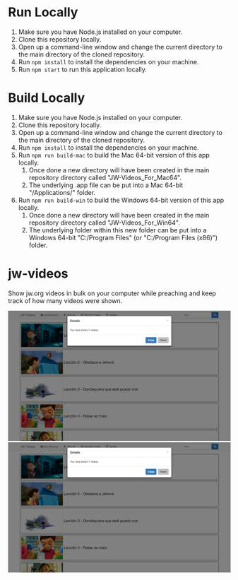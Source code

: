 # Run Locally
1. Make sure you have Node.js installed on your computer.
1. Clone this repository locally.
1. Open up a command-line window and change the current directory to the main directory of the cloned repository.
1. Run `npm install` to install the dependencies on your machine.
1. Run `npm start` to run this application locally.

# Build Locally
1. Make sure you have Node.js installed on your computer.
1. Clone this repository locally.
1. Open up a command-line window and change the current directory to the main directory of the cloned repository.
1. Run `npm install` to install the dependencies on your machine.
1. Run `npm run build-mac` to build the Mac 64-bit version of this app locally.
   1. Once done a new directory will have been created in the main repository directory called "JW-Videos_For_Mac64".
   1. The underlying .app file can be put into a Mac 64-bit "/Applications/" folder.
1. Run `npm run build-win` to build the Windows 64-bit version of this app locally.
   1. Once done a new directory will have been created in the main repository directory called "JW-Videos_For_Win64".
   1. The underlying folder within this new folder can be put into a Windows 64-bit "C:/Program Files" (or "C:/Program Files (x86)") folder.

# jw-videos
Show jw.org videos in bulk on your computer while preaching and keep track of how many videos were shown.

![Filter on "Jehova"](/assets/screenshots/details-7-videos.png?raw=true "Filter on Jehova")
![Showing the details](/assets/screenshots/details-7-videos.png?raw=true "Showing the details")
